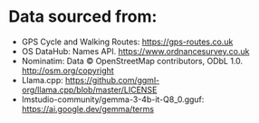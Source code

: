 # Data sourced from:

-   GPS Cycle and Walking Routes: https://gps-routes.co.uk
-   OS DataHub: Names API. https://www.ordnancesurvey.co.uk
-   Nominatim: Data © OpenStreetMap contributors, ODbL 1.0. http://osm.org/copyright
-   Llama.cpp: https://github.com/ggml-org/llama.cpp/blob/master/LICENSE
-   lmstudio-community/gemma-3-4b-it-Q8_0.gguf: https://ai.google.dev/gemma/terms
